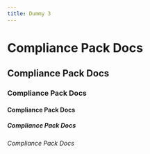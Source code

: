 ```yaml
---
title: Dummy 3
---
```

# Compliance Pack Docs
## Compliance Pack Docs
### Compliance Pack Docs
#### Compliance Pack Docs
##### Compliance Pack Docs
###### Compliance Pack Docs
